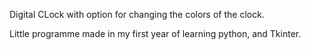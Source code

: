 Digital CLock with option for changing the colors of the clock.

Little programme made in my first year of learning python, and Tkinter.
